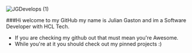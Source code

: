 
<!--
**JGDevelopments/JGDevelopments** is a ✨ _special_ ✨ repository because its `README.md` (this file) appears on your GitHub profile.

Here are some ideas to get you started:

- 🔭 I’m currently working on ...
- 🌱 I’m currently learning ...
- 👯 I’m looking to collaborate on ...
- 🤔 I’m looking for help with ...
- 💬 Ask me about ...
- 📫 How to reach me: ...
- 😄 Pronouns: ...
- ⚡ Fun fact: ...
-->
![JGDevelops (1)](https://user-images.githubusercontent.com/103215878/175794891-9d43b2b8-eaff-4974-9852-899e8d924b50.gif)

###Hi welcome to my GitHub my name is Julian Gaston and im a Software Developer with HCL Tech. 

- If you are checking my github out that must mean you're Awesome. 
- While you're at it you should check out my pinned projects :) 
